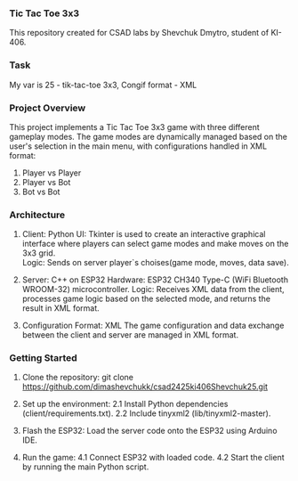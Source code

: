 ### **Tic Tac Toe 3x3**
This repository created for CSAD labs by Shevchuk Dmytro, student of KI-406.

### Task 
My var is 25 - tik-tac-toe 3x3, Congif format - XML

### Project Overview
This project implements a Tic Tac Toe 3x3 game with three different gameplay modes.
The game modes are dynamically managed based on the user's selection in the main menu, with configurations handled in XML format:
1. Player vs Player
2. Player vs Bot
3. Bot vs Bot

### Architecture
1. Client: Python
  UI: Tkinter is used to create an interactive graphical interface where players can select game modes and make moves on the 3x3 grid.  
  Logic: Sends on server player`s choises(game mode, moves, data save).

2. Server: C++ on ESP32
  Hardware: ESP32 CH340 Type-C (WiFi Bluetooth WROOM-32) microcontroller.
  Logic: Receives XML data from the client, processes game logic based on the selected mode, and returns the result in XML format.

4. Configuration Format: XML
The game configuration and data exchange between the client and server are managed in XML format.

### Getting Started
1. Clone the repository:
git clone https://github.com/dimashevchukk/csad2425ki406Shevchuk25.git

2. Set up the environment:
  2.1 Install Python dependencies (client/requirements.txt).
  2.2 Include tinyxml2 (lib/tinyxml2-master).

3. Flash the ESP32:
Load the server code onto the ESP32 using Arduino IDE.

4. Run the game:
  4.1 Connect ESP32 with loaded code.
  4.2 Start the client by running the main Python script.
